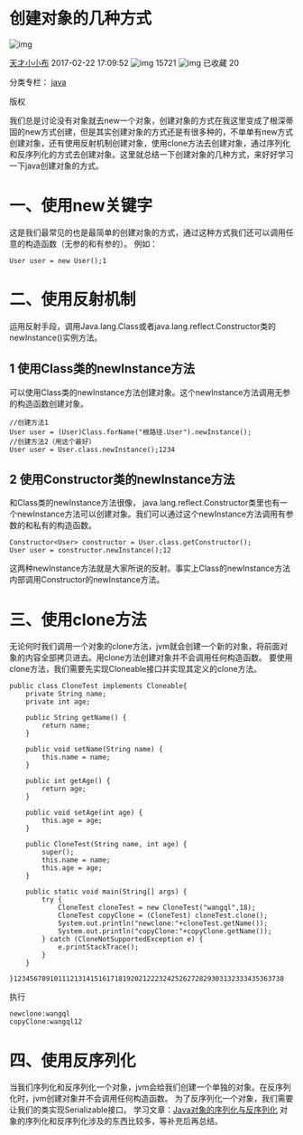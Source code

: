 # 创建对象的几种方式

![img](https://csdnimg.cn/release/phoenix/template/new_img/original.png)

[天才小小布](https://me.csdn.net/w410589502) 2017-02-22 17:09:52 ![img](https://csdnimg.cn/release/phoenix/template/new_img/articleReadEyes.png) 15721 ![img](https://csdnimg.cn/release/phoenix/template/new_img/tobarCollectionActive.png) 已收藏 20

分类专栏： [java](https://blog.csdn.net/w410589502/category_6002353.html)

版权

我们总是讨论没有对象就去new一个对象，创建对象的方式在我这里变成了根深蒂固的new方式创建，但是其实创建对象的方式还是有很多种的，不单单有new方式创建对象，还有使用反射机制创建对象，使用clone方法去创建对象，通过序列化和反序列化的方式去创建对象。这里就总结一下创建对象的几种方式，来好好学习一下java创建对象的方式。

# **一、使用new关键字**

这是我们最常见的也是最简单的创建对象的方式，通过这种方式我们还可以调用任意的构造函数（无参的和有参的）。
例如：

```
User user = new User();1
```

# **二、使用反射机制**

运用反射手段，调用Java.lang.Class或者java.lang.reflect.Constructor类的newInstance()实例方法。

## **1 使用Class类的newInstance方法**

可以使用Class类的newInstance方法创建对象。这个newInstance方法调用无参的构造函数创建对象。

```
//创建方法1
User user = (User)Class.forName("根路径.User").newInstance();　
//创建方法2（用这个最好）
User user = User.class.newInstance();1234
```

## **2 使用Constructor类的newInstance方法**

和Class类的newInstance方法很像， java.lang.reflect.Constructor类里也有一个newInstance方法可以创建对象。我们可以通过这个newInstance方法调用有参数的和私有的构造函数。

```
Constructor<User> constructor = User.class.getConstructor();
User user = constructor.newInstance();12
```

这两种newInstance方法就是大家所说的反射。事实上Class的newInstance方法内部调用Constructor的newInstance方法。

# **三、使用clone方法**

无论何时我们调用一个对象的clone方法，jvm就会创建一个新的对象，将前面对象的内容全部拷贝进去。用clone方法创建对象并不会调用任何构造函数。
要使用clone方法，我们需要先实现Cloneable接口并实现其定义的clone方法。

```
public class CloneTest implements Cloneable{
    private String name;  
    private int age; 

    public String getName() {
        return name;
    }

    public void setName(String name) {
        this.name = name;
    }

    public int getAge() {
        return age;
    }

    public void setAge(int age) {
        this.age = age;
    }

    public CloneTest(String name, int age) {
        super();
        this.name = name;
        this.age = age;
    }

    public static void main(String[] args) {
        try {
            CloneTest cloneTest = new CloneTest("wangql",18);
            CloneTest copyClone = (CloneTest) cloneTest.clone();
            System.out.println("newclone:"+cloneTest.getName());
            System.out.println("copyClone:"+copyClone.getName());
        } catch (CloneNotSupportedException e) {
            e.printStackTrace();
        }
    }

}1234567891011121314151617181920212223242526272829303132333435363738
```

执行

```
newclone:wangql
copyClone:wangql12
```

# **四、使用反序列化**

当我们序列化和反序列化一个对象，jvm会给我们创建一个单独的对象。在反序列化时，jvm创建对象并不会调用任何构造函数。
为了反序列化一个对象，我们需要让我们的类实现Serializable接口。
学习文章：[Java对象的序列化与反序列化](http://www.importnew.com/17964.html)
对象的序列化和反序列化涉及的东西比较多，等补充后再总结。